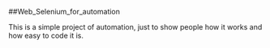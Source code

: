 ##Web_Selenium_for_automation

This is a simple project of automation, just to show people how it works and how easy to code it is.
